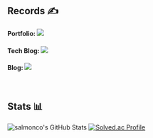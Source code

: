 ## Records ✍️
#### Portfolio: <a href="https://global-exhaust-9bd.notion.site/Bong-Jisu-4ee4b12b28a94975931d6d7c173a65fc?pvs=4" target="_blank"><img src="https://img.shields.io/badge/Notion-424242?style=flat&logo=Notion&logoColor=white"/></a>
#### Tech Blog: <a href="https://velog.io/@salmonco/posts" target="_blank"><img src="https://img.shields.io/badge/Velog-20C997?style=flat&logo=Velog&logoColor=white"/></a>
#### Blog: <a href="https://blog.naver.com/xkqjsslsek80" target="_blank"><img src="https://img.shields.io/badge/Blog-03C75A?style=flat&logo=Naver&logoColor=white"/></a>

<br>

## Stats 📊
![salmonco's GitHub Stats](https://github-readme-stats.vercel.app/api?username=salmonco&show_icons=true&theme=onedark)
[![Solved.ac Profile](http://mazassumnida.wtf/api/v2/generate_badge?boj=subtleen21)](https://solved.ac/subtleen21/)
